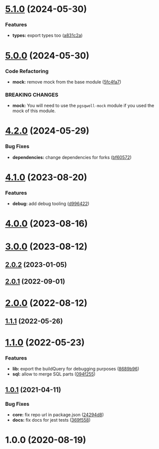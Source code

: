 # [5.1.0](https://github.com/nfroidure/pgsqwell/compare/v5.0.0...v5.1.0) (2024-05-30)


### Features

* **types:** export types too ([a831c2a](https://github.com/nfroidure/pgsqwell/commit/a831c2ad59bccacf5de09ac62eb222ebb8a03d13))



# [5.0.0](https://github.com/nfroidure/pgsqwell/compare/v4.2.0...v5.0.0) (2024-05-30)


### Code Refactoring

* **mock:** remove mock from the base module ([5fc4fa7](https://github.com/nfroidure/pgsqwell/commit/5fc4fa72a43efba8c2b899c7c1a30d108cc3e3ad))


### BREAKING CHANGES

* **mock:** You will need to use the `pgsqwell-mock` module if you used the mock of this
module.



# [4.2.0](https://github.com/nfroidure/pgsqwell/compare/v4.1.0...v4.2.0) (2024-05-29)


### Bug Fixes

* **dependencies:** change dependencies for forks ([bf60572](https://github.com/nfroidure/pgsqwell/commit/bf605728c5398e19523c8b15bb4983d753ef6949))



# [4.1.0](https://github.com/nfroidure/pgsqwell/compare/v4.0.0...v4.1.0) (2023-08-20)


### Features

* **debug:** add debug tooling ([d996422](https://github.com/nfroidure/pgsqwell/commit/d996422a2b8c7c0b6a0357a41131c32d9150f28c))



# [4.0.0](https://github.com/nfroidure/pgsqwell/compare/v3.0.0...v4.0.0) (2023-08-16)



# [3.0.0](https://github.com/nfroidure/pgsqwell/compare/v2.0.2...v3.0.0) (2023-08-12)



## [2.0.2](https://github.com/nfroidure/pgsqwell/compare/v2.0.1...v2.0.2) (2023-01-05)



## [2.0.1](https://github.com/nfroidure/pgsqwell/compare/v2.0.0...v2.0.1) (2022-09-01)



# [2.0.0](https://github.com/nfroidure/pgsqwell/compare/v1.1.1...v2.0.0) (2022-08-12)



## [1.1.1](https://github.com/nfroidure/pgsqwell/compare/v1.1.0...v1.1.1) (2022-05-26)



# [1.1.0](https://github.com/nfroidure/pgsqwell/compare/v1.0.1...v1.1.0) (2022-05-23)


### Features

* **lib:** export the buildQuery for debugging purposes ([8689b96](https://github.com/nfroidure/pgsqwell/commit/8689b9655d446cef5ff22dedc81c7694a5b55364))
* **sql:** allow to merge SQL parts ([094f255](https://github.com/nfroidure/pgsqwell/commit/094f255dbd7527b7ea3d476e9afb4c2a0c7e6604))



## [1.0.1](https://github.com/nfroidure/pgsqwell/compare/v1.0.0...v1.0.1) (2021-04-11)


### Bug Fixes

* **core:** fix repo url in package.json ([24294d8](https://github.com/nfroidure/pgsqwell/commit/24294d82b7c7d0e65267eb2d888bcb6ddaadce76))
* **docs:** fix docs for jest tests ([369f558](https://github.com/nfroidure/pgsqwell/commit/369f558a59c9a6f53452ea4c76d818b16898fe86))



# 1.0.0 (2020-08-19)



